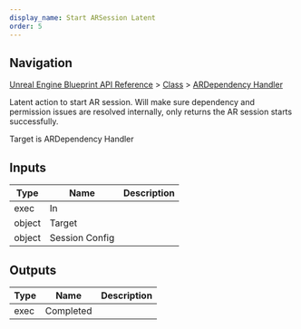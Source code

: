 ```yaml
---
display_name: Start ARSession Latent
order: 5
---
```

## Navigation

[Unreal Engine Blueprint API Reference](https://dev.epicgames.com/documentation/en-us/unreal-engine/BlueprintAPI) > [Class](https://dev.epicgames.com/documentation/en-us/unreal-engine/BlueprintAPI/Class) > [ARDependency Handler](https://dev.epicgames.com/documentation/en-us/unreal-engine/BlueprintAPI/Class/ARDependencyHandler)

Latent action to start AR session.
Will make sure dependency and permission issues are resolved internally, only returns the AR session starts successfully.

Target is ARDependency Handler

## Inputs

| Type | Name | Description |
| --- | --- | --- |
| exec | In |  |
| object | Target |  |
| object | Session Config |  |

## Outputs

| Type | Name | Description |
| --- | --- | --- |
| exec | Completed |  |
